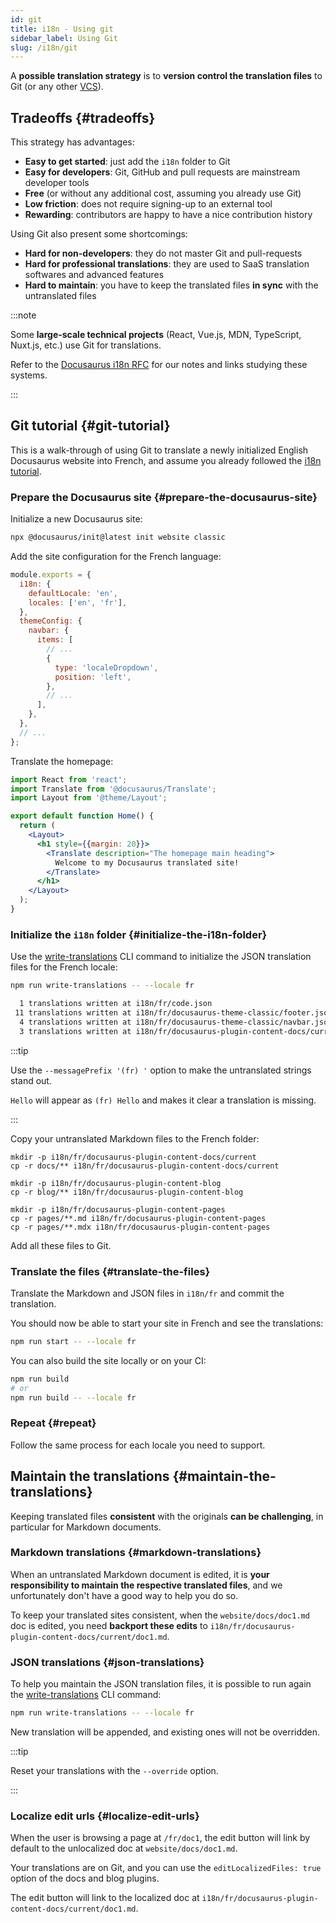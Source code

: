 ```yaml
---
id: git
title: i18n - Using git
sidebar_label: Using Git
slug: /i18n/git
---
```


A **possible translation strategy** is to **version control the translation files** to Git (or any other [VCS](https://en.wikipedia.org/wiki/Version_control)).

## Tradeoffs {#tradeoffs}

This strategy has advantages:

- **Easy to get started**: just add the `i18n` folder to Git
- **Easy for developers**: Git, GitHub and pull requests are mainstream developer tools
- **Free** (or without any additional cost, assuming you already use Git)
- **Low friction**: does not require signing-up to an external tool
- **Rewarding**: contributors are happy to have a nice contribution history

Using Git also present some shortcomings:

- **Hard for non-developers**: they do not master Git and pull-requests
- **Hard for professional translations**: they are used to SaaS translation softwares and advanced features
- **Hard to maintain**: you have to keep the translated files **in sync** with the untranslated files

:::note

Some **large-scale technical projects** (React, Vue.js, MDN, TypeScript, Nuxt.js, etc.) use Git for translations.

Refer to the [Docusaurus i18n RFC](https://github.com/facebook/docusaurus/issues/3317) for our notes and links studying these systems.

:::

## Git tutorial {#git-tutorial}

This is a walk-through of using Git to translate a newly initialized English Docusaurus website into French, and assume you already followed the [i18n tutorial](./i18n-tutorial.md).

### Prepare the Docusaurus site {#prepare-the-docusaurus-site}

Initialize a new Docusaurus site:

```bash
npx @docusaurus/init@latest init website classic
```

Add the site configuration for the French language:

```js title="docusaurus.config.js"
module.exports = {
  i18n: {
    defaultLocale: 'en',
    locales: ['en', 'fr'],
  },
  themeConfig: {
    navbar: {
      items: [
        // ...
        {
          type: 'localeDropdown',
          position: 'left',
        },
        // ...
      ],
    },
  },
  // ...
};
```

Translate the homepage:

```jsx title="src/pages/index.js"
import React from 'react';
import Translate from '@docusaurus/Translate';
import Layout from '@theme/Layout';

export default function Home() {
  return (
    <Layout>
      <h1 style={{margin: 20}}>
        <Translate description="The homepage main heading">
          Welcome to my Docusaurus translated site!
        </Translate>
      </h1>
    </Layout>
  );
}
```

### Initialize the `i18n` folder {#initialize-the-i18n-folder}

Use the [write-translations](../cli.md#docusaurus-write-translations) CLI command to initialize the JSON translation files for the French locale:

```bash npm2yarn
npm run write-translations -- --locale fr

  1 translations written at i18n/fr/code.json
 11 translations written at i18n/fr/docusaurus-theme-classic/footer.json
  4 translations written at i18n/fr/docusaurus-theme-classic/navbar.json
  3 translations written at i18n/fr/docusaurus-plugin-content-docs/current.json
```

:::tip

Use the `--messagePrefix '(fr) '` option to make the untranslated strings stand out.

`Hello` will appear as `(fr) Hello` and makes it clear a translation is missing.

:::

Copy your untranslated Markdown files to the French folder:

```
mkdir -p i18n/fr/docusaurus-plugin-content-docs/current
cp -r docs/** i18n/fr/docusaurus-plugin-content-docs/current

mkdir -p i18n/fr/docusaurus-plugin-content-blog
cp -r blog/** i18n/fr/docusaurus-plugin-content-blog

mkdir -p i18n/fr/docusaurus-plugin-content-pages
cp -r pages/**.md i18n/fr/docusaurus-plugin-content-pages
cp -r pages/**.mdx i18n/fr/docusaurus-plugin-content-pages
```

Add all these files to Git.

### Translate the files {#translate-the-files}

Translate the Markdown and JSON files in `i18n/fr` and commit the translation.

You should now be able to start your site in French and see the translations:

```bash npm2yarn
npm run start -- --locale fr
```

You can also build the site locally or on your CI:

```bash npm2yarn
npm run build
# or
npm run build -- --locale fr
```

### Repeat {#repeat}

Follow the same process for each locale you need to support.

## Maintain the translations {#maintain-the-translations}

Keeping translated files **consistent** with the originals **can be challenging**, in particular for Markdown documents.

### Markdown translations {#markdown-translations}

When an untranslated Markdown document is edited, it is **your responsibility to maintain the respective translated files**, and we unfortunately don't have a good way to help you do so.

To keep your translated sites consistent, when the `website/docs/doc1.md` doc is edited, you need **backport these edits** to `i18n/fr/docusaurus-plugin-content-docs/current/doc1.md`.

### JSON translations {#json-translations}

To help you maintain the JSON translation files, it is possible to run again the [write-translations](../cli.md#docusaurus-write-translations) CLI command:

```bash npm2yarn
npm run write-translations -- --locale fr
```

New translation will be appended, and existing ones will not be overridden.

:::tip

Reset your translations with the `--override` option.

:::

### Localize edit urls {#localize-edit-urls}

When the user is browsing a page at `/fr/doc1`, the edit button will link by default to the unlocalized doc at `website/docs/doc1.md`.

Your translations are on Git, and you can use the `editLocalizedFiles: true` option of the docs and blog plugins.

The edit button will link to the localized doc at `i18n/fr/docusaurus-plugin-content-docs/current/doc1.md`.
